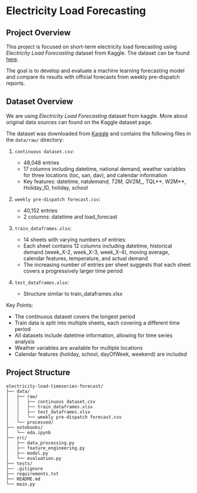 # Electricity Load Forecasting

## Project Overview

This project is focused on short-term electricity load forecasting using _Electricity Load Forecasting_ dataset from Kaggle. The dataset can be found [here](https://www.kaggle.com/datasets/shenba/time-series-datasets/data).

The goal is to develop and evaluate a machine learning forecasting model and compare its results with official forecasts from weekly pre-dispatch reports.

## Dataset Overview

We are using _Electricity Load Forecasting_ dataset from kaggle. More about original data sources can found on the Kaggle dataset page.

The dataset was downloaded from [Kaggle](https://www.kaggle.com/datasets/saurabhshahane/electricity-load-forecasting/data) and contains the following files in the `data/raw/` directory:

1. `continuous dataset.csv`:

   - 48,048 entries
   - 17 columns including datetime, national demand, weather variables for three locations (toc, san, dav), and calendar information
   - Key features: datetime, nat*demand, T2M*_, QV2M\__, TQL*\*, W2M*\*, Holiday_ID, holiday, school

2. `weekly pre-dispatch forecast.csv`:

   - 40,152 entries
   - 2 columns: datetime and load_forecast

3. `train_dataframes.xlsx`:

   - 14 sheets with varying numbers of entries:
   - Each sheet contains 12 columns including datetime, historical demand (week_X-2, week_X-3, week_X-4), moving average, calendar features, temperature, and actual demand
   - The increasing number of entries per sheet suggests that each sheet covers a progressively larger time period

4. `test_dataframes.xlsx`:
   - Structure similar to train_dataframes.xlsx

Key Points:

- The continuous dataset covers the longest period
- Train data is split into multiple sheets, each covering a different time period
- All datasets include datetime information, allowing for time series analysis
- Weather variables are available for multiple locations
- Calendar features (holiday, school, dayOfWeek, weekend) are included

## Project Structure

```
electricity-load-timeseries-forecast/
├── data/
│   ├── raw/
│   │   ├── continuous dataset.csv
│   │   ├── train_dataframes.xlsx
│   │   ├── test_dataframes.xlsx
│   │   └── weekly pre-dispatch forecast.csv
│   └── processed/
├── notebooks/
│   └── eda.ipynb
├── src/
│   ├── data_processing.py
│   ├── feature_engineering.py
│   ├── model.py
│   └── evaluation.py
├── tests/
├── .gitignore
├── requirements.txt
├── README.md
└── main.py
```
